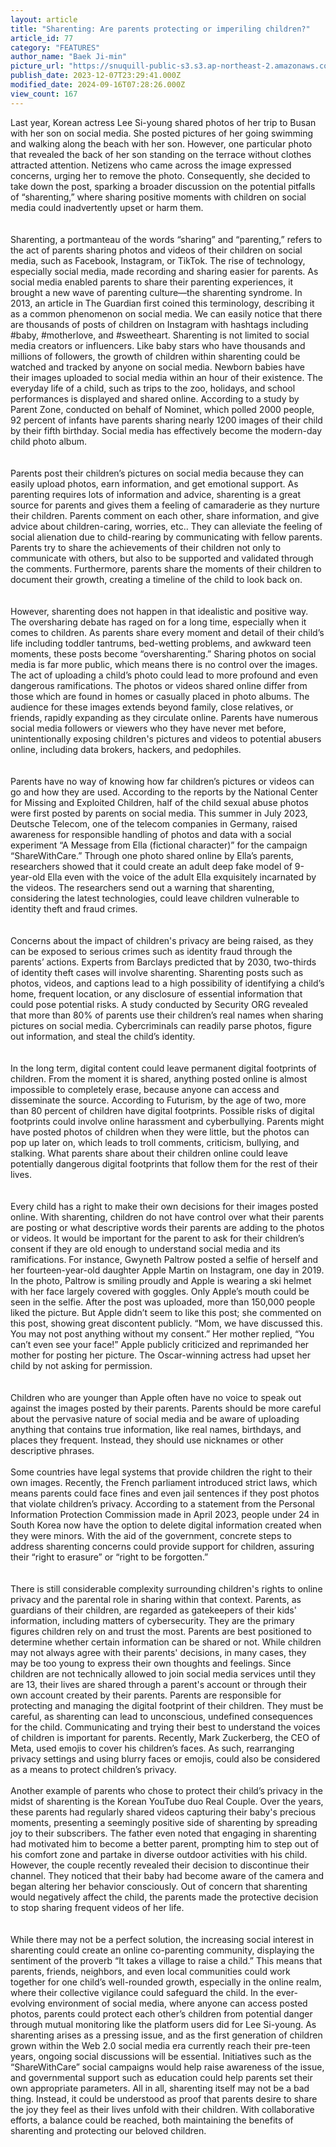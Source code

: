 ```yaml
---
layout: article
title: "Sharenting: Are parents protecting or imperiling children?"
article_id: 77
category: "FEATURES"
author_name: "Baek Ji-min"
picture_url: "https://snuquill-public-s3.s3.ap-northeast-2.amazonaws.com/photo/article/09905205-0938-49df-9a31-622ba458cc1f.jpg"
publish_date: 2023-12-07T23:29:41.000Z
modified_date: 2024-09-16T07:28:26.000Z
view_count: 167
---
```


Last year, Korean actress Lee Si-young shared photos of her trip to Busan with her son on social media. She posted pictures of her going swimming and walking along the beach with her son. However, one particular photo that revealed the back of her son standing on the terrace without clothes attracted attention. Netizens who came across the image expressed concerns, urging her to remove the photo. Consequently, she decided to take down the post, sparking a broader discussion on the potential pitfalls of “sharenting,” where sharing positive moments with children on social media could inadvertently upset or harm them.<br><br> <br>  Sharenting, a portmanteau of the words “sharing” and “parenting,” refers to the act of parents sharing photos and videos of their children on social media, such as Facebook, Instagram, or TikTok.  The rise of technology, especially social media, made recording and sharing easier for parents. As social media enabled parents to share their parenting experiences, it brought a new wave of parenting culture—the sharenting syndrome. In 2013, an article in The Guardian first coined this terminology, describing it as a common phenomenon on social media. We can easily notice that there are thousands of posts of children on Instagram with hashtags including #baby, #motherlove, and #sweetheart. Sharenting is not limited to social media creators or influencers. Like baby stars who have thousands and millions of followers, the growth of children within sharenting could be watched and tracked by anyone on social media. Newborn babies have their images uploaded to social media within an hour of their existence. The everyday life of a child, such as trips to the zoo, holidays, and school performances is displayed and shared online. According to a study by Parent Zone, conducted on behalf of Nominet, which polled 2000 people, 92 percent of infants have parents sharing nearly 1200 images of their child by their fifth birthday. Social media has effectively become the modern-day child photo album.<br><br> <br>  Parents post their children’s pictures on social media because they can easily upload photos, earn information, and get emotional support. As parenting requires lots of information and advice, sharenting is a great source for parents and gives them a feeling of camaraderie as they nurture their children. Parents comment on each other, share information, and give advice about children-caring, worries, etc.. They can alleviate the feeling of social alienation due to child-rearing by communicating with fellow parents. Parents try to share the achievements of their children not only to communicate with others, but also to be supported and validated through the comments. Furthermore, parents share the moments of their children to document their growth, creating a timeline of the child to look back on. <br><br> <br>  However, sharenting does not happen in that idealistic and positive way. The oversharing debate has raged on for a long time, especially when it comes to children. As parents share every moment and detail of their child’s life including toddler tantrums, bed-wetting problems, and awkward teen moments, these posts become “oversharenting.” Sharing photos on social media is far more public, which means there is no control over the images. The act of uploading a child’s photo could lead to more profound and even dangerous ramifications. The photos or videos shared online differ from those which are found in homes or casually placed in photo albums. The audience for these images extends beyond family, close relatives, or friends, rapidly expanding as they circulate online. Parents have numerous social media followers or viewers who they have never met before, unintentionally exposing children's pictures and videos to potential abusers online, including data brokers, hackers, and pedophiles.<br><br>  <br>  Parents have no way of knowing how far children’s pictures or videos can go and how they are used. According to the reports by the National Center for Missing and Exploited Children, half of the child sexual abuse photos were first posted by parents on social media. This summer in July 2023, Deutsche Telecom, one of the telecom companies in Germany, raised awareness for responsible handling of photos and data with a social experiment “A Message from Ella (fictional character)” for the campaign “ShareWithCare.” Through one photo shared online by Ella’s parents, researchers showed that it could create an adult deep fake model of 9-year-old Ella even with the voice of the adult Ella exquisitely incarnated by the videos. The researchers send out a warning that sharenting, considering the latest technologies, could leave children vulnerable to identity theft and fraud crimes.<br><br>  <br>  Concerns about the impact of children's privacy are being raised, as they can be exposed to serious crimes such as identity fraud through the parents’ actions. Experts from Barclays predicted that by 2030, two-thirds of identity theft cases will involve sharenting. Sharenting posts such as photos, videos, and captions lead to a high possibility of identifying a child’s home, frequent location, or any disclosure of essential information that could pose potential risks. A study conducted by Security ORG revealed that more than 80% of parents use their children’s real names when sharing pictures on social media. Cybercriminals can readily parse photos, figure out information, and steal the child’s identity.<br><br>  <br>  In the long term, digital content could leave permanent digital footprints of children. From the moment it is shared, anything posted online is almost impossible to completely erase, because anyone can access and disseminate the source. According to Futurism, by the age of two, more than 80 percent of children have digital footprints. Possible risks of digital footprints could involve online harassment and cyberbullying. Parents might have posted photos of children when they were little, but the photos can pop up later on, which leads to troll comments, criticism, bullying, and stalking. What parents share about their children online could leave potentially dangerous digital footprints that follow them for the rest of their lives.<br><br> <br>  Every child has a right to make their own decisions for their images posted online. With sharenting, children do not have control over what their parents are posting or what descriptive words their parents are adding to the photos or videos. It would be important for the parent to ask for their children’s consent if they are old enough to understand social media and its ramifications. For instance, Gwyneth Paltrow posted a selfie of herself and her fourteen-year-old daughter Apple Martin on Instagram, one day in 2019. In the photo, Paltrow is smiling proudly and Apple is wearing a ski helmet with her face largely covered with goggles. Only Apple’s mouth could be seen in the selfie. After the post was uploaded, more than 150,000 people liked the picture. But Apple didn’t seem to like this post; she commented on this post, showing great discontent publicly. “Mom, we have discussed this. You may not post anything without my consent.” Her mother replied, “You can’t even see your face!” Apple publicly criticized and reprimanded her mother for posting her picture. The Oscar-winning actress had upset her child by not asking for permission.<br><br>  <br>  Children who are younger than Apple often have no voice to speak out against the images posted by their parents. Parents should be more careful about the pervasive nature of social media and be aware of uploading anything that contains true information, like real names, birthdays, and places they frequent. Instead, they should use nicknames or other descriptive phrases. <br><br>Some countries have legal systems that provide children the right to their own images. Recently, the French parliament introduced strict laws, which means parents could face fines and even jail sentences if they post photos that violate children’s privacy. According to a statement from the Personal Information Protection Commission made in April 2023, people under 24 in South Korea now have the option to delete digital information created when they were minors. With the aid of the government, concrete steps to address sharenting concerns could provide support for children, assuring their “right to erasure” or “right to be forgotten.”<br><br> <br>  There is still considerable complexity surrounding children's rights to online privacy and the parental role in sharing within that context. Parents, as guardians of their children, are regarded as gatekeepers of their kids' information, including matters of cybersecurity. They are the primary figures children rely on and trust the most. Parents are best positioned to determine whether certain information can be shared or not. While children may not always agree with their parents' decisions, in many cases, they may be too young to express their own thoughts and feelings. Since children are not technically allowed to join social media services until they are 13, their lives are shared through a parent's account or through their own account created by their parents. Parents are responsible for protecting and managing the digital footprint of their children. They must be careful, as sharenting can lead to unconscious, undefined consequences for the child. Communicating and trying their best to understand the voices of children is important for parents. Recently, Mark Zuckerberg, the CEO of Meta, used emojis to cover his children’s faces. As such, rearranging privacy settings and using blurry faces or emojis, could also be considered as a means to protect children’s privacy.<br><br>Another example of parents who chose to protect their child’s privacy in the midst of sharenting is the Korean YouTube duo Real Couple. Over the years, these parents had regularly shared videos capturing their baby's precious moments, presenting a seemingly positive side of sharenting by spreading joy to their subscribers. The father even noted that engaging in sharenting had motivated him to become a better parent, prompting him to step out of his comfort zone and partake in diverse outdoor activities with his child. However, the couple recently revealed their decision to discontinue their channel. They noticed that their baby had become aware of the camera and began altering her behavior consciously. Out of concern that sharenting would negatively affect the child, the parents made the protective decision to stop sharing frequent videos of her life. <br><br>   <br>   While there may not be a perfect solution, the increasing social interest in sharenting could create an online co-parenting community, displaying the sentiment of the proverb “It takes a village to raise a child.” This means that parents, friends, neighbors, and even local communities could work together for one child’s well-rounded growth, especially in the online realm, where their collective vigilance could safeguard the child. In the ever-evolving environment of social media, where anyone can access posted photos, parents could protect each other’s children from potential danger through mutual monitoring like the platform users did for Lee Si-young. As sharenting arises as a pressing issue, and as the first generation of children grown within the Web 2.0 social media era currently reach their pre-teen years, ongoing social discussions will be essential. Initiatives such as the “ShareWithCare” social campaigns would help raise awareness of the issue, and governmental support such as education could help parents set their own appropriate parameters. All in all, sharenting itself may not be a bad thing. Instead, it could be understood as proof that parents desire to share the joy they feel as their lives unfold with their children. With collaborative efforts, a balance could be reached, both maintaining the benefits of sharenting and protecting our beloved children.<br>
